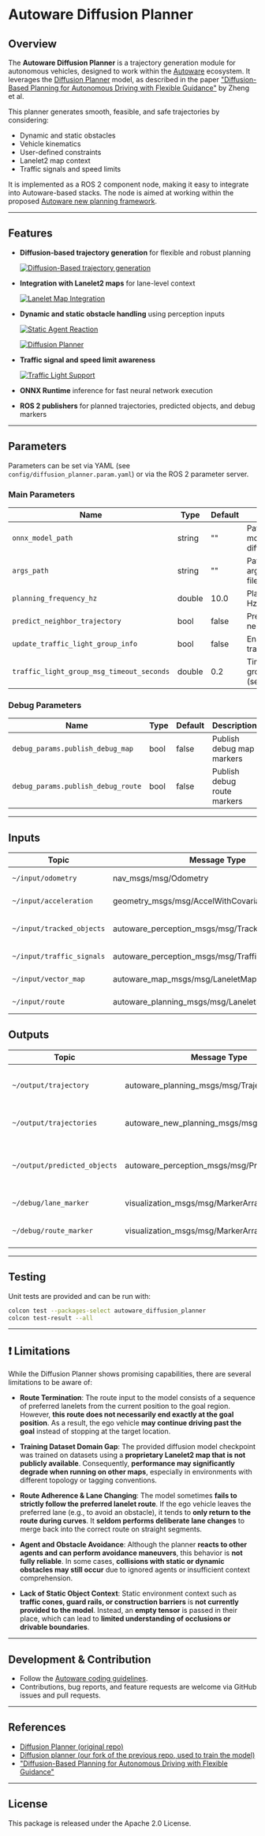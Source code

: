 # Autoware Diffusion Planner

## Overview

The **Autoware Diffusion Planner** is a trajectory generation module for autonomous vehicles, designed to work within the [Autoware](https://autoware.org/) ecosystem. It leverages the [Diffusion Planner](https://github.com/ZhengYinan-AIR/Diffusion-Planner) model, as described in the paper ["Diffusion-Based Planning for Autonomous Driving with Flexible Guidance"](https://arxiv.org/abs/2501.15564) by Zheng et al. <!-- cSpell:ignore Zheng -->

This planner generates smooth, feasible, and safe trajectories by considering:

- Dynamic and static obstacles
- Vehicle kinematics
- User-defined constraints
- Lanelet2 map context
- Traffic signals and speed limits

It is implemented as a ROS 2 component node, making it easy to integrate into Autoware-based stacks. The node is aimed at working within the proposed [Autoware new planning framework](https://github.com/tier4/new_planning_framework).

---

## Features

- **Diffusion-based trajectory generation** for flexible and robust planning

  [![Diffusion-Based trajectory generation](media/diffusion_planner.gif)](media/diffusion_planner.gif)

- **Integration with Lanelet2 maps** for lane-level context

  [![Lanelet Map Integration](media/lanelet_map_integration.png)](media/lanelet_map_integration.png)

- **Dynamic and static obstacle handling** using perception inputs

  [![Static Agent Reaction](media/diffusion_planner_reacts_to_bus.gif)](media/diffusion_planner_reacts_to_bus.gif)

  [![Diffusion Planner](media/reaction_to_other_agents.gif)](media/reaction_to_other_agents.gif)

- **Traffic signal and speed limit awareness**

  [![Traffic Light Support](media/traffic_light_support.gif)](media/traffic_light_support.gif)

- **ONNX Runtime** inference for fast neural network execution
- **ROS 2 publishers** for planned trajectories, predicted objects, and debug markers

---

## Parameters

Parameters can be set via YAML (see `config/diffusion_planner.param.yaml`) or via the ROS 2 parameter server.

### Main Parameters

| Name                                      | Type   | Default | Description                                           |
| ----------------------------------------- | ------ | ------- | ----------------------------------------------------- |
| `onnx_model_path`                         | string | ""      | Path to the ONNX model file for the diffusion planner |
| `args_path`                               | string | ""      | Path to model argument/configuration file             |
| `planning_frequency_hz`                   | double | 10.0    | Planning frequency in Hz                              |
| `predict_neighbor_trajectory`             | bool   | false   | Predict trajectories for neighbor agents              |
| `update_traffic_light_group_info`         | bool   | false   | Enable updating of traffic light group info           |
| `traffic_light_group_msg_timeout_seconds` | double | 0.2     | Timeout for traffic light group messages (seconds)    |

### Debug Parameters

| Name                               | Type | Default | Description                 |
| ---------------------------------- | ---- | ------- | --------------------------- |
| `debug_params.publish_debug_map`   | bool | false   | Publish debug map markers   |
| `debug_params.publish_debug_route` | bool | false   | Publish debug route markers |

---

## Inputs

| Topic                     | Message Type                                        | Description              |
| ------------------------- | --------------------------------------------------- | ------------------------ |
| `~/input/odometry`        | nav_msgs/msg/Odometry                               | Ego vehicle odometry     |
| `~/input/acceleration`    | geometry_msgs/msg/AccelWithCovarianceStamped        | Ego acceleration         |
| `~/input/tracked_objects` | autoware_perception_msgs/msg/TrackedObjects         | Detected dynamic objects |
| `~/input/traffic_signals` | autoware_perception_msgs/msg/TrafficLightGroupArray | Traffic light states     |
| `~/input/vector_map`      | autoware_map_msgs/msg/LaneletMapBin                 | Lanelet2 map             |
| `~/input/route`           | autoware_planning_msgs/msg/LaneletRoute             | Route information        |

## Outputs

| Topic                        | Message Type                                  | Description                                |
| ---------------------------- | --------------------------------------------- | ------------------------------------------ |
| `~/output/trajectory`        | autoware_planning_msgs/msg/Trajectory         | Planned trajectory for the ego vehicle     |
| `~/output/trajectories`      | autoware_new_planning_msgs/msg/Trajectories   | Multiple candidate trajectories            |
| `~/output/predicted_objects` | autoware_perception_msgs/msg/PredictedObjects | Predicted future states of dynamic objects |
| `~/debug/lane_marker`        | visualization_msgs/msg/MarkerArray            | Lane debug markers                         |
| `~/debug/route_marker`       | visualization_msgs/msg/MarkerArray            | Route debug markers                        |

---

## Testing

Unit tests are provided and can be run with:

```bash
colcon test --packages-select autoware_diffusion_planner
colcon test-result --all
```

---

## ❗ Limitations

While the Diffusion Planner shows promising capabilities, there are several limitations to be aware of:

- **Route Termination**:
  The route input to the model consists of a sequence of preferred lanelets from the current position to the goal region. However, **this route does not necessarily end exactly at the goal position**. As a result, the ego vehicle **may continue driving past the goal** instead of stopping at the target location.

- **Training Dataset Domain Gap**:
  The provided diffusion model checkpoint was trained on datasets using a **proprietary Lanelet2 map that is not publicly available**. Consequently, **performance may significantly degrade when running on other maps**, especially in environments with different topology or tagging conventions.

- **Route Adherence & Lane Changing**:
  The model sometimes **fails to strictly follow the preferred lanelet route**. If the ego vehicle leaves the preferred lane (e.g., to avoid an obstacle), it tends to **only return to the route during curves**. It **seldom performs deliberate lane changes** to merge back into the correct route on straight segments.

- **Agent and Obstacle Avoidance**:
  Although the planner **reacts to other agents and can perform avoidance maneuvers**, this behavior is **not fully reliable**. In some cases, **collisions with static or dynamic obstacles may still occur** due to ignored agents or insufficient context comprehension.

- **Lack of Static Object Context**:
  Static environment context such as **traffic cones, guard rails, or construction barriers** is **not currently provided to the model**. Instead, an **empty tensor** is passed in their place, which can lead to **limited understanding of occlusions or drivable boundaries**.

---

## Development & Contribution

- Follow the [Autoware coding guidelines](https://autowarefoundation.github.io/autoware-documentation/main/contributing/).
- Contributions, bug reports, and feature requests are welcome via GitHub issues and pull requests.

---

## References

- [Diffusion Planner (original repo)](https://github.com/ZhengYinan-AIR/Diffusion-Planner)
- [Diffusion planner (our fork of the previous repo, used to train the model)](https://github.com/tier4/Diffusion-Planner)
- ["Diffusion-Based Planning for Autonomous Driving with Flexible Guidance"](https://arxiv.org/abs/2309.00615)

---

## License

This package is released under the Apache 2.0 License.
